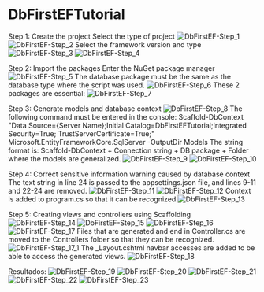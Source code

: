 # DbFirstEFTutorial
Step 1: Create the project
Select the type of project
![DbFirstEF-Step_1](https://github.com/YarethLeal/DbFirstEFTutorial/assets/66440902/f02f0a34-726a-43e1-aea4-93e999bebc2b)
![DbFirstEF-Step_2](https://github.com/YarethLeal/DbFirstEFTutorial/assets/66440902/5a52eee0-0008-412a-bebc-d53efd7c6f45)
Select the framework version and type
![DbFirstEF-Step_3](https://github.com/YarethLeal/DbFirstEFTutorial/assets/66440902/11eb5678-7e4a-42ce-ac8f-54bcb96fa7d4)
![DbFirstEF-Step_4](https://github.com/YarethLeal/DbFirstEFTutorial/assets/66440902/c054f7a4-7d1c-437e-a3ca-a3c2b7909a6e)

Step 2: Import the packages
Enter the NuGet package manager
![DbFirstEF-Step_5](https://github.com/YarethLeal/DbFirstEFTutorial/assets/66440902/ba4e627c-7b7d-4c07-b85e-4409396e7ea6)
The database package must be the same as the database type where the script was used.
![DbFirstEF-Step_6](https://github.com/YarethLeal/DbFirstEFTutorial/assets/66440902/e82d07fe-b013-49e9-a718-739ecdf2f728)
These 2 packages are essential:
![DbFirstEF-Step_7](https://github.com/YarethLeal/DbFirstEFTutorial/assets/66440902/376e4eaa-8d65-4a73-961f-c847de8f9054)

Step 3: Generate models and database context
![DbFirstEF-Step_8](https://github.com/YarethLeal/DbFirstEFTutorial/assets/66440902/42bc4086-beff-4b90-a5dd-5bf4d452eb94)
The following command must be entered in the console:
   Scaffold-DbContext "Data Source={Server Name};Initial Catalog=DbFirstEFTutorial;Integrated Security=True; TrustServerCertificate=True;" 
   Microsoft.EntityFrameworkCore.SqlServer -OutputDir Models
The string format is:
   Scaffold-DbContext + Connection string + DB package + Folder where the models are generalized.
![DbFirstEF-Step_9](https://github.com/YarethLeal/DbFirstEFTutorial/assets/66440902/b67d2f9e-37a5-4856-9f41-8d48f658c37e)
![DbFirstEF-Step_10](https://github.com/YarethLeal/DbFirstEFTutorial/assets/66440902/e00fdc93-d57e-4df7-bd2b-68cafeb5fe5a)

Step 4: Correct sensitive information warning caused by database context
The text string in line 24 is passed to the appsettings.json file, and lines 9-11 and 22-24 are removed.
![DbFirstEF-Step_11](https://github.com/YarethLeal/DbFirstEFTutorial/assets/66440902/1d2a9ae1-304c-48b7-a593-6551442bb3ff)
![DbFirstEF-Step_12](https://github.com/YarethLeal/DbFirstEFTutorial/assets/66440902/415c064f-595d-4b24-9dbb-1547c0ae35a6)
Context is added to program.cs so that it can be recognized
![DbFirstEF-Step_13](https://github.com/YarethLeal/DbFirstEFTutorial/assets/66440902/5737ad99-3f6e-4279-bc2e-deeeeadd64d9)

Step 5: Creating views and controllers using Scaffolding
![DbFirstEF-Step_14](https://github.com/YarethLeal/DbFirstEFTutorial/assets/66440902/fcfef52f-aea2-48ae-92f9-452ce5f98170)
![DbFirstEF-Step_15](https://github.com/YarethLeal/DbFirstEFTutorial/assets/66440902/6ac7ba60-9bf4-4aa5-8cfe-a2677bf39553)
![DbFirstEF-Step_16](https://github.com/YarethLeal/DbFirstEFTutorial/assets/66440902/6f79492f-43fd-4385-969d-8c90eae19716)
![DbFirstEF-Step_17](https://github.com/YarethLeal/DbFirstEFTutorial/assets/66440902/9c0c1bfe-a2a4-42d6-8d7f-495070aa9c0f)
Files that are generated and end in Controller.cs are moved to the Controllers folder so that they can be recognized.
![DbFirstEF-Step_17_1](https://github.com/YarethLeal/DbFirstEFTutorial/assets/66440902/914e9e13-5a5c-4b10-abdf-bf2becbb6103)
The _Layout.cshtml navbar accesses are added to be able to access the generated views.
![DbFirstEF-Step_18](https://github.com/YarethLeal/DbFirstEFTutorial/assets/66440902/342ddc72-11ad-40bc-9676-fa4762450d19)

Resultados:
![DbFirstEF-Step_19](https://github.com/YarethLeal/DbFirstEFTutorial/assets/66440902/380e282e-12ac-4e90-88ce-1c6e18e00fa3)
![DbFirstEF-Step_20](https://github.com/YarethLeal/DbFirstEFTutorial/assets/66440902/1f37db23-af7b-406d-af0e-758c2ab11db6)
![DbFirstEF-Step_21](https://github.com/YarethLeal/DbFirstEFTutorial/assets/66440902/a279619f-ee66-4174-a9ce-01edf9c82d53)
![DbFirstEF-Step_22](https://github.com/YarethLeal/DbFirstEFTutorial/assets/66440902/e8d7d0f5-f849-4def-9c90-e3dee7923e19)
![DbFirstEF-Step_23](https://github.com/YarethLeal/DbFirstEFTutorial/assets/66440902/96d67663-a57c-4794-8e21-d5994007d7d9)
